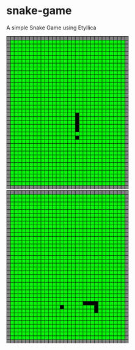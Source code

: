 # snake-game
A simple Snake Game using Etyllica

![Screenshot 1](https://github.com/yuripourre/snake-game/blob/master/screenshots/snake1.jpg?raw=true)
![Screenshot 2](https://github.com/yuripourre/snake-game/blob/master/screenshots/snake2.jpg?raw=true)
